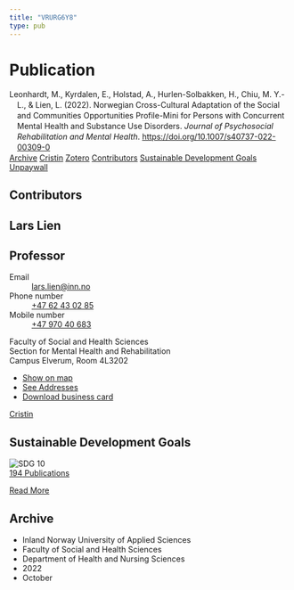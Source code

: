 ```yaml
---
title: "VRURG6Y8"
type: pub
---
```

<h1>Publication</h1>
<article id="csl-bib-container-VRURG6Y8" class="csl-bib-container">
  <div class="csl-bib-body" style="line-height: 1.35; padding-left: 1em; text-indent:-1em;">
  <div class="csl-entry">Leonhardt, M., Kyrdalen, E., Holstad, A., Hurlen-Solbakken, H., Chiu, M. Y.-L., &amp; Lien, L. (2022). Norwegian Cross-Cultural Adaptation of the Social and Communities Opportunities Profile-Mini for Persons with Concurrent Mental Health and Substance Use Disorders. <i>Journal of Psychosocial Rehabilitation and Mental Health</i>. <a href="https://doi.org/10.1007/s40737-022-00309-0">https://doi.org/10.1007/s40737-022-00309-0</a></div>
</div>
  <div class="csl-bib-buttons">
    <a href="#taxonomy-article-VRURG6Y8" class="csl-bib-button">Archive</a>
    <a href alt="Cristin URL" class="csl-bib-button">Cristin</a>
    <a href alt="Zotero URL" class="csl-bib-button">Zotero</a>
    <a href="#contributors-article-VRURG6Y8" class="csl-bib-button">Contributors</a>
    <a href="#sdg-article-VRURG6Y8" class="csl-bib-button">Sustainable Development Goals</a>
    <a href="https://link.springer.com/content/pdf/10.1007/s40737-022-00309-0.pdf" class="csl-bib-button">Unpaywall</a>
  </div>
  <div id="csl-bib-meta-container-VRURG6Y8"></div>
</article>
<div id="csl-bib-meta-VRURG6Y8" class="csl-bib-meta">
  <article id="contributors-article-VRURG6Y8" class="contributors-article">
    <h1>Contributors</h1>
    <div class="personas">
<div class="vrtx-hinn-person-card">
<div class="photo">
<i class="lar la-user-circle missing-person"></i>
</div>
<div class="info">
<hgroup><h1>Lars Lien</h1>
<h2>Professor</h2>
</hgroup><dl>
<dt>Email</dt>
<dd>
<a href="mailto:lars.lien@inn.no">lars.lien@inn.no</a>
</dd>
<dt>Phone number</dt>
<dd><a href="tel:+4762430285">
+47 62 43 02 85
</a></dd>
<dt>Mobile number</dt>
<dd><a href="tel:+4797040683">
+47 970 40 683
</a></dd>
</dl>
<p>
Faculty of Social and Health Sciences<br>
Section for Mental Health and Rehabilitation<br>
Campus Elverum,
Room 4L3202
</p>
<ul class="vrtx-hinn-links">
<li><a href="https://www.google.com/maps?q=60.88177,11.53669">Show on map</a></li>
<li><a href="https://www.inn.no/english/find-an-employee/lars-lien.html#vrtx-hinn-addresses">See Addresses</a></li>
<li><a href="https://www.inn.no/english/find-an-employee/lars-lien.html?vrtx=vcf">Download business card</a></li>
</ul>
</div>
</div>
<a href="https://app.cristin.no/persons/show.jsf?id=14287" alt="Cristin URL" class="personas-cristin">Cristin</a>
</div>
  </article>
  <article id="sdg-article-VRURG6Y8" class="sdg-article">
    <h1>Sustainable Development Goals</h1>
    <div class="sdg-container"><div id="sdg10" class="sdg">
<img src="{{< params subfolder >}}images/sdg/sdg10_en.png" class="image" alt="SDG 10">
<div class="sdg-overlay">
<a href="{{< params subfolder >}}en/archive/?sdg=10#archive" class="sdg-publication-count"><span>194</span> Publications</a>
<p><a href="https://sdgs.un.org/goals/goal10" class="sdg-read-more">Read More</a></p>
</div>
</div></div>
  </article>
  <article id="taxonomy-article-VRURG6Y8" class="taxonomy-article">
    <h1>Archive</h1>
    <ul>
      <li>Inland Norway University of Applied Sciences</li>
      <li>Faculty of Social and Health Sciences</li>
      <li>Department of Health and Nursing Sciences</li>
      <li>2022</li>
      <li>October</li>
    </ul>
  </article>
</div>
